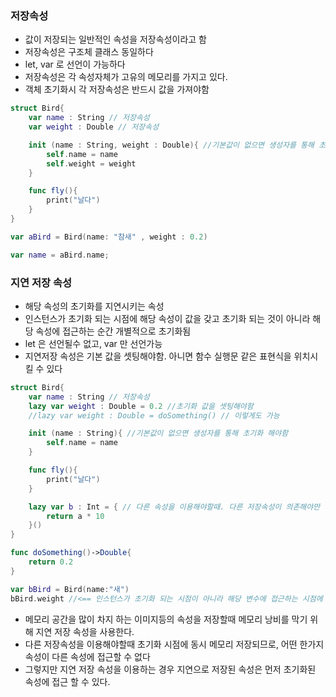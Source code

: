 ### 저장속성
-  값이 저장되는 일반적인 속성을 저장속성이라고 함
- 저장속성은 구조체 클래스 동일하다
- let, var 로 선언이 가능하다
- 저장속성은 각 속성자체가 고유의 메모리를 가지고 있다.
- 객체 초기화시 각 저장속성은 반드시 값을 가져야함
```swift
struct Bird{
	var name : String // 저장속성
	var weight : Double // 저장속성

	init (name : String, weight : Double){ //기본값이 없으면 생성자를 통해 초기화 해야함
		self.name = name
		self.weight = weight
	}

	func fly(){
		print("날다")
	}
}

var aBird = Bird(name: "참새" , weight : 0.2) 

var name = aBird.name;

```
### 지연 저장 속성

- 해당 속성의 초기화를 지연시키는 속성
- 인스턴스가 초기화 되는 시점에 해당 속성이 값을 갖고 초기화 되는 것이 아니라  해당 속성에 접근하는 순간 개별적으로 초기화됨
- let 은 선언될수 없고, var 만 선언가능
- 지연저장 속성은 기본 값을 셋팅해야함. 아니면 함수 실행문  같은 표현식을 위치시킬 수 있다
```swift
struct Bird{
	var name : String // 저장속성
	lazy var weight : Double = 0.2 //초기화 값을 셋팅해야함
	//lazy var weight : Double = doSomething() // 이렇게도 가능

	init (name : String){ //기본값이 없으면 생성자를 통해 초기화 해야함
		self.name = name
	}

	func fly(){
		print("날다")
	}

	lazy var b : Int = { // 다른 속성을 이용해야할때. 다른 저장속성이 의존해야만 할때)
		return a * 10
	}()
}

func doSomething()->Double{
	return 0.2
}

var bBird = Bird(name:"새")
bBird.weight //<== 인스턴스가 초기화 되는 시점이 아니라 해당 변수에 접근하는 시점에 초기화
```
- 메모리 공간을 많이 차지 하는 이미지등의 속성을 저장할때 메모리 낭비를 막기 위해 지연 저장 속성을 사용한다.
- 다른 저장속성을 이용해야할때 초기화 시점에 동시 메모리 저장되므로, 어떤 한가지 속성이 다른 속성에 접근할 수 없다
- 그렇지만 지연 저장 속성을 이용하는 경우 지연으로 저장된 속성은 먼저 초기화된 속성에 접근 할 수 있다.
